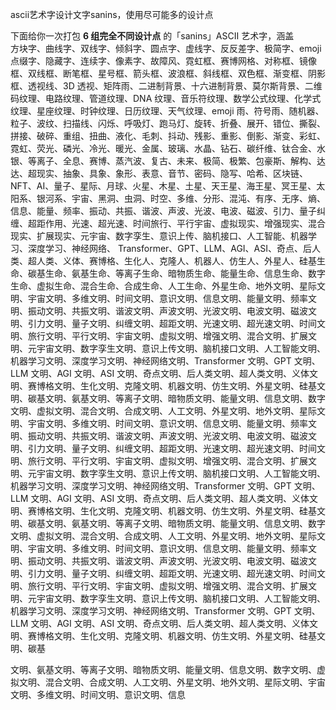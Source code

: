 ascii艺术字设计文字sanins，使用尽可能多的设计点


下面给你一次打包 **6 组完全不同设计点** 的「sanins」ASCII 艺术字，涵盖  
方块字、曲线字、双线字、倾斜字、圆点字、虚线字、反反差字、极简字、emoji 点缀字、隐藏字、连续字、像素字、故障风、霓虹框、赛博网格、对称框、镜像框、双线框、断笔框、星号框、箭头框、波浪框、斜线框、双色框、渐变框、阴影框、透视线、3D 透视、矩阵雨、二进制背景、十六进制背景、莫尔斯背景、二维码纹理、电路纹理、管道纹理、DNA 纹理、音乐符纹理、数学公式纹理、化学式纹理、星座纹理、时钟纹理、日历纹理、天气纹理、emoji 雨、符号雨、随机器、粒子、波纹、扫描线、闪烁、呼吸灯、跑马灯、旋转、折叠、展开、错位、撕裂、拼接、破碎、重组、扭曲、液化、毛刺、抖动、残影、重影、倒影、渐变、彩虹、霓虹、荧光、磷光、冷光、暖光、金属、玻璃、水晶、钻石、碳纤维、钛合金、水银、等离子、全息、赛博、蒸汽波、复古、未来、极简、极繁、包豪斯、解构、达达、超现实、抽象、具象、象形、表意、音节、密码、隐写、哈希、区块链、NFT、AI、量子、星际、月球、火星、木星、土星、天王星、海王星、冥王星、太阳系、银河系、宇宙、黑洞、虫洞、时空、多维、分形、混沌、有序、无序、熵、信息、能量、频率、振动、共振、谐波、声波、光波、电波、磁波、引力、量子纠缠、超距作用、光速、超光速、时间旅行、平行宇宙、虚拟现实、增强现实、混合现实、扩展现实、元宇宙、数字孪生、意识上传、脑机接口、人工智能、机器学习、深度学习、神经网络、 Transformer、GPT、LLM、AGI、ASI、奇点、后人类、超人类、义体、赛博格、生化人、克隆人、机器人、仿生人、外星人、硅基生命、碳基生命、氨基生命、等离子生命、暗物质生命、能量生命、信息生命、数字生命、虚拟生命、混合生命、合成生命、人工生命、外星生命、地外文明、星际文明、宇宙文明、多维文明、时间文明、意识文明、信息文明、能量文明、频率文明、振动文明、共振文明、谐波文明、声波文明、光波文明、电波文明、磁波文明、引力文明、量子文明、纠缠文明、超距文明、光速文明、超光速文明、时间文明、旅行文明、平行文明、宇宙文明、虚拟文明、增强文明、混合文明、扩展文明、元宇宙文明、数字孪生文明、意识上传文明、脑机接口文明、人工智能文明、机器学习文明、深度学习文明、神经网络文明、Transformer 文明、GPT 文明、LLM 文明、AGI 文明、ASI 文明、奇点文明、后人类文明、超人类文明、义体文明、赛博格文明、生化文明、克隆文明、机器文明、仿生文明、外星文明、硅基文明、碳基文明、氨基文明、等离子文明、暗物质文明、能量文明、信息文明、数字文明、虚拟文明、混合文明、合成文明、人工文明、外星文明、地外文明、星际文明、宇宙文明、多维文明、时间文明、意识文明、信息文明、能量文明、频率文明、振动文明、共振文明、谐波文明、声波文明、光波文明、电波文明、磁波文明、引力文明、量子文明、纠缠文明、超距文明、光速文明、超光速文明、时间文明、旅行文明、平行文明、宇宙文明、虚拟文明、增强文明、混合文明、扩展文明、元宇宙文明、数字孪生文明、意识上传文明、脑机接口文明、人工智能文明、机器学习文明、深度学习文明、神经网络文明、Transformer 文明、GPT 文明、LLM 文明、AGI 文明、ASI 文明、奇点文明、后人类文明、超人类文明、义体文明、赛博格文明、生化文明、克隆文明、机器文明、仿生文明、外星文明、硅基文明、碳基文明、氨基文明、等离子文明、暗物质文明、能量文明、信息文明、数字文明、虚拟文明、混合文明、合成文明、人工文明、外星文明、地外文明、星际文明、宇宙文明、多维文明、时间文明、意识文明、信息文明、能量文明、频率文明、振动文明、共振文明、谐波文明、声波文明、光波文明、电波文明、磁波文明、引力文明、量子文明、纠缠文明、超距文明、光速文明、超光速文明、时间文明、旅行文明、平行文明、宇宙文明、虚拟文明、增强文明、混合文明、扩展文明、元宇宙文明、数字孪生文明、意识上传文明、脑机接口文明、人工智能文明、机器学习文明、深度学习文明、神经网络文明、Transformer 文明、GPT 文明、LLM 文明、AGI 文明、ASI 文明、奇点文明、后人类文明、超人类文明、义体文明、赛博格文明、生化文明、克隆文明、机器文明、仿生文明、外星文明、硅基文明、碳基

文明、氨基文明、等离子文明、暗物质文明、能量文明、信息文明、数字文明、虚拟文明、混合文明、合成文明、人工文明、外星文明、地外文明、星际文明、宇宙文明、多维文明、时间文明、意识文明、信息